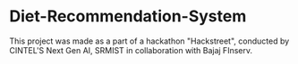 # Diet-Recommendation-System
This project was made as a part of a hackathon "Hackstreet", conducted by CINTEL'S Next Gen AI, SRMIST in collaboration with Bajaj FInserv.

